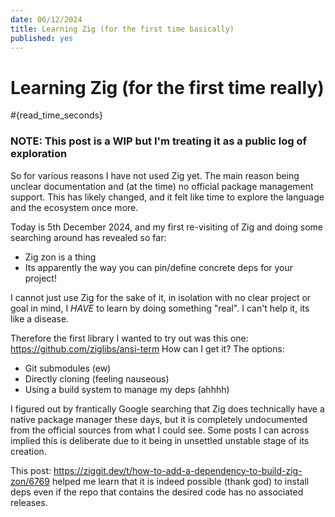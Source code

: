```yaml
---
date: 06/12/2024
title: Learning Zig (for the first time basically)
published: yes
---
```



# Learning Zig (for the first time really)
#{read_time_seconds}
### NOTE: This post is a WIP but I'm treating it as a public log of exploration

So for various reasons I have not used Zig yet. The main reason being unclear documentation and (at the time) no official package management support. This has likely changed, and it felt like time to explore the language and the ecosystem once more.

Today is 5th December 2024, and my first re-visiting of Zig and doing some searching around has revealed so far:

- Zig zon is a thing
- Its apparently the way you can pin/define concrete deps for your project!

I cannot just use Zig for the sake of it, in isolation with no clear project or goal in mind, I _HAVE_ to learn by doing something "real". I can't help it, its like a disease.

Therefore the first library I wanted to try out was this one:  https://github.com/ziglibs/ansi-term
How can I get it? The options:

- Git submodules (ew)
- Directly cloning (feeling nauseous)
- Using a build system to manage my deps (ahhhh)

I figured out by frantically Google searching that Zig does technically have a native package manager these days, but it is completely undocumented from the official sources from what I could see. Some posts I can across implied this is deliberate due to it being in unsettled unstable stage of its creation.

This post: https://ziggit.dev/t/how-to-add-a-dependency-to-build-zig-zon/6769 helped me learn that it is indeed possible (thank god) to install deps even if the repo that contains the desired code has no associated releases.